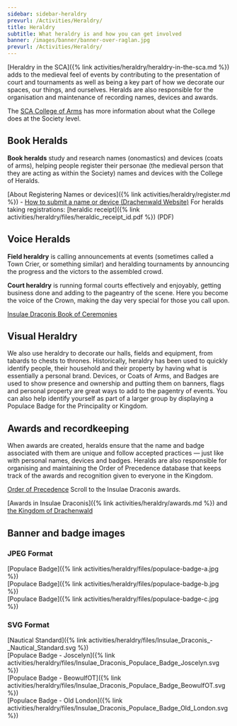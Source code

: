 ```yaml
---
sidebar: sidebar-heraldry
prevurl: /Activities/Heraldry/
title: Heraldry
subtitle: What heraldry is and how you can get involved
banner: /images/banner/banner-over-raglan.jpg
prevurl: /Activities/Heraldry/
---
```


[Heraldry in the SCA]({% link activities/heraldry/heraldry-in-the-sca.md %}) adds to the medieval feel of events by contributing to the presentation of court and tournaments as well as being a key part of how we decorate our spaces, our things, and ourselves. Heralds are also responsible for the organisation and maintenance of recording names, devices and awards. 

The [SCA College of Arms](http://heraldry.sca.org/) has more information about what the College does at the Society level.

## Book Heralds

<strong>Book heralds</strong> study and research names (onomastics) and devices (coats of arms), helping people register their personae (the medieval person that they are acting as within the Society) names and devices with the College of Heralds. 

[About Registering Names or devices]({% link activities/heraldry/register.md %}) -
[How to submit a name or device (Drachenwald Website)](https://drachenwald.sca.org/offices/herald/submittingnamesheraldry/)
For heralds taking registrations: [heraldic receipt]({% link activities/heraldry/files/heraldic_receipt_id.pdf %}) (PDF)

## Voice Heralds

<strong>Field heraldry</strong> is calling announcements at events (sometimes called a Town Crier, or something similar) and heralding tournaments by announcing the progress and the victors to the assembled crowd. 

<strong>Court heraldry</strong> is running formal courts effectively and enjoyably, getting business done and adding to the pageantry of the scene. Here you become the voice of the Crown, making the day very special for those you call upon.

[Insulae Draconis Book of Ceremonies](https://insulaedraconis.gitlab.io/ceremonies/)

## Visual Heraldry

We also use heraldry to decorate our halls, fields and equipment, from tabards to chests to thrones. Historically, heraldry has been used to quickly identify people, their household and their property by having what is essentially a personal brand. Devices, or Coats of Arms, and Badges are used to show presence and ownership and putting them on banners, flags and personal property are great ways to add to the pagentry of events. You can also help identify yourself as part of a larger group by displaying a Populace Badge for the Principality or Kingdom.

## Awards and recordkeeping

When awards are created, heralds ensure that the name and badge associated with them are unique and follow accepted practices — just like with personal names, devices and badges. Heralds are also responsible for organising and maintaining the Order of Precedence database that keeps track of the awards and recognition given to everyone in the Kingdom.

[Order of Precedence](http://op.drachenwald.sca.org/awards) Scroll to the Insulae Draconis awards.

[Awards in Insulae Draconis]({% link activities/heraldry/awards.md %}) and [the Kingdom of Drachenwald](http://www.drachenwald.sca.org/offices/herald/drachenwaldawardsorders/)


## Banner and badge images

### JPEG Format

[Populace Badge]({% link activities/heraldry/files/populace-badge-a.jpg %})  
[Populace Badge]({% link activities/heraldry/files/populace-badge-b.jpg %})  
[Populace Badge]({% link activities/heraldry/files/populace-badge-c.jpg %})  

### SVG Format

[Nautical Standard]({% link activities/heraldry/files/Insulae_Draconis_-_Nautical_Standard.svg %})  
[Populace Badge - Joscelyn]({% link activities/heraldry/files/Insulae_Draconis_Populace_Badge_Joscelyn.svg %})  
[Populace Badge - BeowulfOT]({% link activities/heraldry/files/Insulae_Draconis_Populace_Badge_BeowulfOT.svg %})  
[Populace Badge - Old London]({% link activities/heraldry/files/Insulae_Draconis_Populace_Badge_Old_London.svg %}) 
